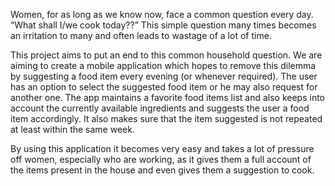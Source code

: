 

Women, for as long as we know now, face a common question every day. “What
shall I/we cook today??” This simple question many times becomes an irritation
to many and often leads to wastage of a lot of time.



This project aims to put an end to this common household question. We are
aiming to create a mobile application which hopes to remove this dilemma by
suggesting a food item every evening (or whenever required). The user has an
option to select the suggested food item or he may also request for another one.
The app maintains a favorite food items list and also keeps into account the
currently available ingredients and suggests the user a food item accordingly. It
also makes sure that the item suggested is not repeated at least within the same
week.



By using this application it becomes very easy and takes a lot of pressure off
women, especially who are working, as it gives them a full account of the items
present in the house and even gives them a suggestion to cook.
